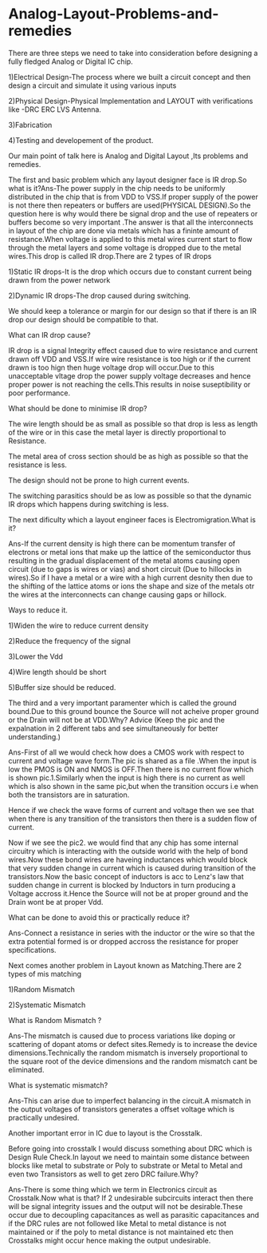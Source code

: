 # Analog-Layout-Problems-and-remedies

There are three steps we need to take into consideration before designing a fully fledged Analog or Digital IC chip.


1)Electrical Design-The process where we built a circuit concept and then design a circuit and simulate it using various inputs


2)Physical Design-Physical Implementation and LAYOUT with verifications like -DRC ERC LVS Antenna.


3)Fabrication


4)Testing and developement of the product.


Our main point of talk here is Analog and Digital Layout ,Its problems and remedies.

The first and basic problem which any layout designer face is IR drop.So what is it?Ans-The power supply in the chip needs to be uniformly distributed in the chip that is from VDD to VSS.If proper supply of the power is not there then repeaters or buffers are used(PHYSICAL DESIGN).So the question here is why would there be signal drop and the use of repeaters or buffers become so very important .The answer is that all the interconnects in layout of the chip are done via metals which has a fininte amount of resistance.When voltage is applied to this metal wires current start to flow through the metal layers and some voltage is dropped due to the metal wires.This drop is called IR drop.There are 2 types of IR drops 

1)Static IR drops-It is the drop which occurs due to constant current being drawn from the power network

2)Dynamic IR drops-The drop caused during switching.

We should keep a tolerance or margin for our design so that if there is an IR drop our design should be compatible to that.

What can IR drop cause?

IR drop is a signal Integrity effect caused due to wire resistance and current drawn off VDD and VSS.If wire wire resistance is too high or if the current drawn is too hign then huge voltage drop will occur.Due to this unacceptable vltage drop the power supply voltage decreases and hence proper power is not reaching the cells.This results in noise suseptibility or poor performance.

What should be done to minimise IR drop?

The wire length should be as small as possible so that drop is less as length of the wire or in this case the metal layer is directly proportional to Resistance.

The metal area of cross section should be as high as possible so that the resistance is less.

The design should not be prone to high current events.

The switching parasitics should be as low as possible so that the dynamic IR drops which happens during switching is less.


The next dificulty which a layout engineer faces is Electromigration.What is it?

Ans-If the current density is high there can be momentum transfer of electrons or metal ions that make up the lattice of the semiconductor thus resulting in the gradual displacement of the metal atoms causing open circuit (due to gaps is wires or vias) and short circuit (Due to hillocks in wires).So if I have a metal or a wire with a high current desnity then due to the shifting of the lattice atoms or ions the shape and size of the metals otr the wires at the interconnects can change causing gaps or hillock.

Ways to reduce it.

1)Widen the wire to reduce current density

2)Reduce the frequency of the signal

3)Lower the Vdd

4)Wire length should be short

5)Buffer size should be reduced.


The third and a very important paramenter which is called the ground bound.Due to this ground bounce the Source will not acheive proper ground or the Drain will not be at VDD.Why? Advice (Keep the pic and the expalnation in 2 different tabs and see simultaneously for better understanding.)

Ans-First of all we would check how does a CMOS work with respect to current and voltage wave form.The pic is shared as a file .When the input is low the PMOS is ON and NMOS is OFF.Then there is no current flow which is shown pic.1.Similarly when the input is high there is no current as well which is also shown in the same pic,but when the transition occurs i.e when both the transistors are in saturation.

Hence if we check the wave forms of current and voltage then we see that when there is any transition of the transistors then there is a sudden flow of current.


Now if we see the pic2. we would find that any chip has some internal circuitry which is interacting with the outside world with the help of bond wires.Now these bond wires are haveing inductances which would block that very sudden change in current which is caused during transition of the transistors.Now the basic concept of inductors is acc to Lenz's law that sudden change in current is blocked by Inductors in turn producing a Voltage accross it.Hence the Source will not be at proper ground and the Drain wont be at proper Vdd.

What can be done to avoid this or practically reduce it?

Ans-Connect a resistance in series with the inductor or the wire so that the extra potential formed is or dropped accross the resistance for proper specifications.

Next comes another problem in Layout known as Matching.There are 2 types of mis matching 

1)Random Mismatch

2)Systematic Mismatch

What is Random Mismatch ?

Ans-The mismatch is caused due to process variations like doping or scattering of dopant atoms or defect sites.Remedy is to increase the device dimensions.Technically the random mismatch is inversely proportional to the square root of the device dimensions and the random mismatch cant be eliminated.

What is systematic mismatch?

Ans-This can arise due to imperfect balancing in the circuit.A mismatch in the output voltages of transistors generates a offset voltage which is practically undesired.

Another important error in IC due to layout is the Crosstalk.

Before going into crosstalk I would discuss something about DRC which is Design Rule Check.In layout we need to maintain some distance between blocks like metal to substrate or Poly to substrate or Metal to Metal and even two Transistors as well to get zero DRC failure.Why?

Ans-There is some thing which we term in Electronics circuit as Crosstalk.Now what is that? If 2 undesirable subcircuits interact then there will be signal integrity issues and the output will not be desirable.These occur due to decoupling capacitances as well as parasitic capacitances and if the DRC rules are not followed like Metal to metal distance is not maintained or if the poly to metal distance is not maintained etc then Crosstalks might occur hence making the output undesirable.
